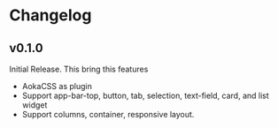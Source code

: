 # Changelog

## v0.1.0

Initial Release. This bring this features

- AokaCSS as plugin
- Support app-bar-top, button, tab, selection, text-field, card, and list widget
- Support columns, container, responsive layout.
